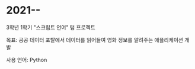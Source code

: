 # 2021--  

3학년 1학기 "스크립트 언어" 텀 프로젝트  

목표: 공공 데이터 포탈에서 데이터를 읽어들여 영화 정보를 알려주는 애플리케이션 개발  

사용 언어: Python  
